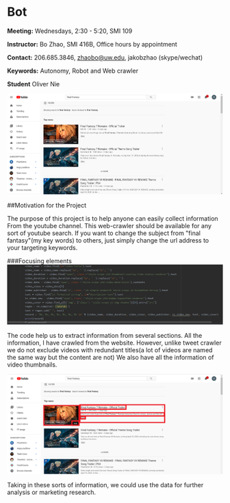# Bot

**Meeting:** Wednesdays, 2:30 - 5:20, SMI 109

**Instructor:** Bo Zhao, SMI 416B, Office hours by appointment

**Contact:** 206.685.3846, zhaobo@uw.edu, jakobzhao (skype/wechat)

**Keywords:** Autonomy, Robot and Web crawler

**Student** Oliver Nie

![](img/oripic.png)

##Motivation for the Project

The purpose of this project is to help anyone can easily collect information From
the youtube channel. This web-crawler should be available for any sort of youtube
search. If you want to change the subject from "final fantasy"(my key words) to
others, just simply change the url address to your targeting keywords.

###Focusing elements
![](img/youtubecontent.png)

The code help us to extract information from several sections. All the information,
I have crawled from the website. However, unlike tweet crawler we do not exclude
videos with redundant titles(a lot of videos are named the same way but the content are not)
We also have all the information of video thumbnails.

![](img/youtube.png)

Taking in these sorts of information, we could use the data for further analysis or
marketing research.
